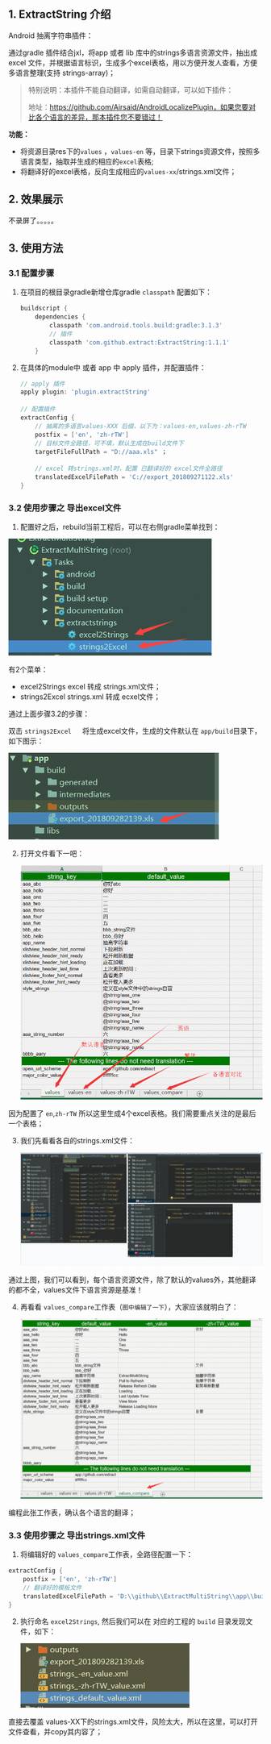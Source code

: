 ## 1.  ExtractString 介绍

Android 抽离字符串插件：

通过gradle 插件结合jxl，将app 或者 lib 库中的strings多语言资源文件，抽出成 excel 文件，并根据语言标识，生成多个excel表格，用以方便开发人查看，方便多语言整理(支持 strings-array)；



> 特别说明：本插件不能自动翻译，如需自动翻译，可以如下插件：
>
> 地址：https://github.com/Airsaid/AndroidLocalizePlugin，如果您要对比各个语言的差异，那本插件您不要错过！



**功能：**

- 将资源目录res下的`values` ，`values-en` 等，目录下strings资源文件，按照多语言类型，抽取并生成的相应的`excel`表格;
- 将翻译好的excel表格，反向生成相应的`values-xx`/strings.xml文件；

## 2. 效果展示

不录屏了。。。。。




## 3. 使用方法

### 3.1  配置步骤

1. 在项目的根目录gradle新增仓库gradle `classpath` 配置如下：

   ```groovy
   buildscript {
       dependencies {
           classpath 'com.android.tools.build:gradle:3.1.3'
           // 插件
           classpath 'com.github.extract:ExtractString:1.1.1'
       }
   ```




2. 在具体的module中 或者 app 中 apply 插件，并配置插件：

   ```groovy
   // apply 插件
   apply plugin: 'plugin.extractString'

   // 配置插件
   extractConfig {
       // 抽离的多语言values-XXX 后缀，以下为：values-en,values-zh-rTW
       postfix = ['en', 'zh-rTW']
       // 目标文件全路径，可不填，默认生成在build文件下
       targetFileFullPath = "D://aaa.xls" ；

       // excel 转strings.xml时，配置 已翻译好的 excel文件全路径
       translatedExcelFilePath = 'C://export_201809271122.xls'
   }
   ```

### 3.2 使用步骤之 导出excel文件

1. 配置好之后，rebuild当前工程后，可以在右侧gradle菜单找到：

![图片](https://github.com/zhaoyubetter/MarkdownPhotos/raw/master/img/plugin/1_20180928213812.png)



有2个菜单：

- excel2Strings   excel 转成 strings.xml文件；
- strings2Excel   strings.xml 转成 ecxel文件；



通过上面步骤3.2的步骤：

双击  `strings2Excel   `将生成excel文件，生成的文件默认在 `app/build`目录下，如下图示：



![集成操作符总览](https://github.com/zhaoyubetter/MarkdownPhotos/raw/master/img/plugin/2_20180928213947.png)

2. 打开文件看下一吧：

   ![图片](https://github.com/zhaoyubetter/MarkdownPhotos/raw/master/img/plugin/3_20180928214227.png)

因为配置了 `en`,`zh-rTW` 所以这里生成4个excel表格。我们需要重点关注的是最后一个表格；



3. 我们先看看各自的strings.xml文件：

   ![图片](https://github.com/zhaoyubetter/MarkdownPhotos/raw/master/img/plugin/values_compare__20180928215356.png)



通过上图，我们可以看到，每个语言资源文件，除了默认的values外，其他翻译的都不全，values文件下语言资源是基准！



4. 再看看 `values_compare`工作表（`图中编辑了一下`），大家应该就明白了：

   ![图片](https://github.com/zhaoyubetter/MarkdownPhotos/raw/master/img/plugin/5_20180928214659.png)



编程此张工作表，确认各个语言的翻译；



### 3.3 使用步骤之 导出strings.xml文件

1. 将编辑好的 `values_compare`工作表，全路径配置一下：

```groovy
extractConfig {
    postfix = ['en', 'zh-rTW']
    // 翻译好的模板文件
    translatedExcelFilePath = 'D:\\github\\ExtractMultiString\\app\\build\\export_201809282139.xls'
}
```

2. 执行命名 `excel2Strings`, 然后我们可以在 对应的工程的 `build` 目录发现文件，如下：

   ![图片](https://github.com/zhaoyubetter/MarkdownPhotos/raw/master/img/plugin/11_20180928215825.png)

直接去覆盖 values-XX下的strings.xml文件，风险太大，所以在这里，可以打开文件查看，并copy其内容了；
